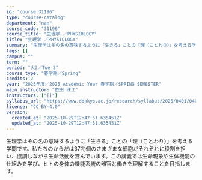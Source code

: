 ```yaml
---
id: "course:31196"
type: "course-catalog"
department: "nan"
course_code: "31196"
course_title: "生理学 ／PHYSIOLOGY"
title: "生理学 ／PHYSIOLOGY"
summary: "生理学はその名の意味するように「生きる」ことの「理（ことわり）」を考える学問です。私たちのからだは37兆個のさまざまな細胞がそれぞれに役割を担い、協調しながら生命活動を営んでいます。この講義では生命現象や生体機能の仕組みを学び、ヒトの身体の…"
tags: []
campus: ""
term: ""
period: "火3／Tue 3"
course_type: "春学期／Spring"
credits: 2
year: "2025年度／2025 Academic Year 春学期／SPRING SEMESTER"
main_instructor: "依田 珠江"
instructors: ["[]"]
syllabus_url: "https://www.dokkyo.ac.jp/research/syllabus/2025/0401/0401_31196_ja_JP.html"
license: "CC-BY-4.0"
version:
  created_at: "2025-10-29T12:47:51.635451Z"
  updated_at: "2025-10-29T12:47:51.635451Z"
---
```

生理学はその名の意味するように「生きる」ことの「理（ことわり）」を考える学問です。私たちのからだは37兆個のさまざまな細胞がそれぞれに役割を担い、協調しながら生命活動を営んでいます。この講義では生命現象や生体機能の仕組みを学び、ヒトの身体の機能系統の器官と働きを理解することを目指します。
